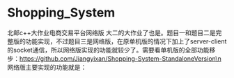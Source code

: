 # Shopping_System
北邮c++大作业电商交易平台网络版
大二的大作业了也是。题目一和题目二是完整版的功能实现，不过题目三是网络版，在原单机版的情况下加上了server-client的socket通信，所以网络版实现的功能就较少了。需要看单机版的全部功能移步：https://github.com/Jiangyixan/Shopping-System-StandaloneVersion\n
网络版主要实现的功能就是：
